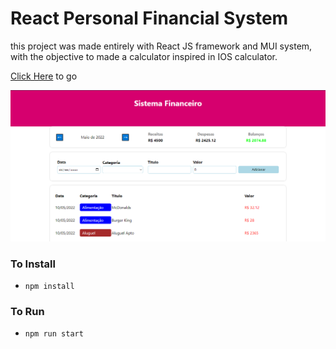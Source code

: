 # React Personal Financial System

this project was made entirely with React JS framework and MUI system, with the objective to made a calculator inspired in IOS calculator.

[Click Here](https://react-personal-financial-system.netlify.app) to go

![App Images](/src/assets/1.png) 









### To Install
- `npm install`

### To Run 
- `npm run start`
